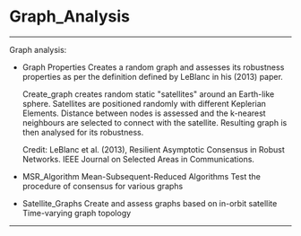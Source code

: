 # Graph_Analysis 

***
Graph analysis: 
    
- Graph Properties
    Creates a random graph and assesses its robustness properties as per the definition defined by LeBlanc in his (2013) paper. 

    Create_graph creates random static "satellites" around an Earth-like sphere. Satellites are positioned randomly with different Keplerian Elements.
    Distance between nodes is assessed and the k-nearest neighbours are selected to connect with the satellite. Resulting graph is then analysed for its    robustness. 

    Credit: 
    LeBlanc et al. (2013), Resilient Asymptotic Consensus in Robust Networks. IEEE Journal on Selected Areas in Communications.
    
- MSR_Algorithm 
    Mean-Subsequent-Reduced Algorithms 
    Test the procedure of consensus for various graphs 
    
 - Satellite_Graphs
    Create and assess graphs based on in-orbit satellite 
    Time-varying graph topology 
***
